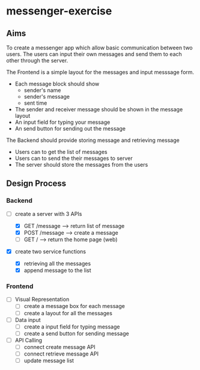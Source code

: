 # messenger-exercise

## Aims

To create a messenger app which allow basic communication between two users. The users can input their own messages and send them to each other through the server.

The Frontend is a simple layout for the messages and input messsage form.

- Each message block should show
  - sender's name
  - sender's message
  - sent time
- The sender and receiver message should be shown in the message layout
- An input field for typing your message
- An send button for sending out the message

The Backend should provide storing message and retrieving message

- Users can to get the list of messages
- Users can to send the their messages to server
- The server should store the messages from the users

## Design Process

### Backend

- [ ] create a server with 3 APIs

  - [X] GET /message --> return list of message
  - [X] POST /message --> create a message
  - [ ] GET / --> return the home page (web)

- [X] create two service functions
  - [X] retrieving all the messages
  - [X] append message to the list

### Frontend

- [ ] Visual Representation
  - [ ] create a message box for each message
  - [ ] create a layout for all the messages
- [ ] Data input
  - [ ] create a input field for typing message
  - [ ] create a send button for sending message
- [ ] API Calling
  - [ ] connect create message API
  - [ ] connect retrieve message API
  - [ ] update message list

